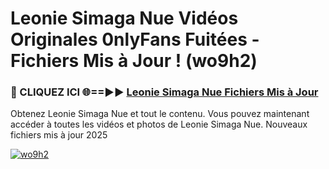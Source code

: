 # Leonie Simaga Nue Vidéos Originales 0nlyFans Fuitées - Fichiers Mis à Jour ! (wo9h2)

<h3>🔴 CLIQUEZ ICI 🌐==►► <a href="https://tinyurl.com/2pmr4ezf" rel="nofollow">Leonie Simaga Nue Fichiers Mis à Jour</a></h3>

Obtenez Leonie Simaga Nue et tout le contenu. Vous pouvez maintenant accéder à toutes les vidéos et photos de Leonie Simaga Nue. Nouveaux fichiers mis à jour 2025

[![wo9h2](https://i.imgur.com/6SNvagu.gif)](https://tinyurl.com/2pmr4ezf)
